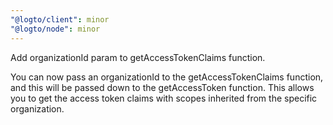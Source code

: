 ```yaml
---
"@logto/client": minor
"@logto/node": minor
---
```


Add organizationId param to getAccessTokenClaims function.

You can now pass an organizationId to the getAccessTokenClaims function, and this will be passed down to the getAccessToken function. This allows you to get the access token claims with scopes inherited from the specific organization.
